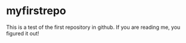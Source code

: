 # myfirstrepo

This is a test of the first repository in github.
If you are reading me, you figured it out!
